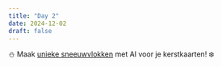 ```yaml
---
title: "Day 2"
date: 2024-12-02
draft: false
---
```


⛄ Maak [unieke sneeuwvlokken](https://flux-image.com/generator/snowflakes) met AI voor je kerstkaarten! ❄️
